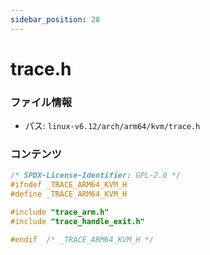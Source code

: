 ```yaml
---
sidebar_position: 28
---
```

# trace.h

### ファイル情報

- パス: `linux-v6.12/arch/arm64/kvm/trace.h`

### コンテンツ

```h
/* SPDX-License-Identifier: GPL-2.0 */
#ifndef _TRACE_ARM64_KVM_H
#define _TRACE_ARM64_KVM_H

#include "trace_arm.h"
#include "trace_handle_exit.h"

#endif	/* _TRACE_ARM64_KVM_H */

```

